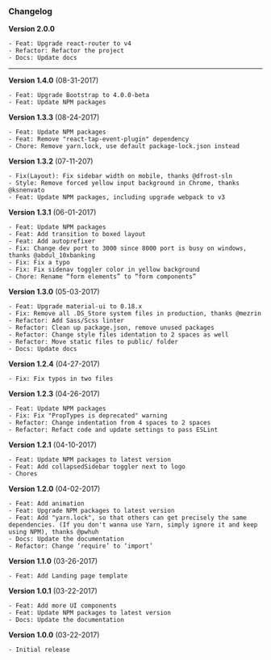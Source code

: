### Changelog

**Version 2.0.0**

    - Feat: Upgrade react-router to v4
    - Refactor: Refactor the project
    - Docs: Update docs


---


**Version 1.4.0** (08-31-2017)

    - Feat: Upgrade Bootstrap to 4.0.0-beta
    - Feat: Update NPM packages

**Version 1.3.3** (08-24-2017)

    - Feat: Update NPM packages
    - Feat: Remove "react-tap-event-plugin" dependency
    - Chore: Remove yarn.lock, use default package-lock.json instead

**Version 1.3.2** (07-11-207)

    - Fix(Layout): Fix sidebar width on mobile, thanks @dfrost-sln
    - Style: Remove forced yellow input background in Chrome, thanks @ksnenvato
    - Feat: Update NPM packages, including upgrade webpack to v3

**Version 1.3.1** (06-01-2017)

    - Feat: Update NPM packages
    - Feat: Add transition to boxed layout
    - Feat: Add autoprefixer
    - Fix: Change dev port to 3000 since 8000 port is busy on windows, thanks @abdul_10xbanking
    - Fix: Fix a typo
    - Fix: Fix sidenav toggler color in yellow background
    - Chore: Rename “form elements” to “form components”

**Version 1.3.0** (05-03-2017)

    - Feat: Upgrade material-ui to 0.18.x
    - Fix: Remove all .DS_Store system files in production, thanks @mezrin
    - Refactor: Add Sass/Scss linter
    - Refactor: Clean up package.json, remove unused packages
    - Refactor: Change style files identation to 2 spaces as well
    - Refactor: Move static files to public/ folder
    - Docs: Update docs

**Version 1.2.4** (04-27-2017)

    - Fix: Fix typos in two files

**Version 1.2.3** (04-26-2017)

    - Feat: Update NPM packages
    - Fix: Fix "PropTypes is deprecated" warning
    - Refactor: Change indentation from 4 spaces to 2 spaces 
    - Refactor: Refact code and update settings to pass ESLint

**Version 1.2.1** (04-10-2017)

    - Feat: Update NPM packages to latest version
    - Feat: Add collapsedSidebar toggler next to logo
    - Chores

**Version 1.2.0** (04-02-2017)

    - Feat: Add animation
    - Feat: Upgrade NPM packages to latest version
    - Feat: Add "yarn.lock", so that others can get precisely the same dependencies. (If you don't wanna use Yarn, simply ignore it and keep using NPM), thanks @pwhuh
    - Docs: Update the documentation
    - Refactor: Change ‘require’ to ‘import’

**Version 1.1.0** (03-26-2017)

    - Feat: Add Landing page template

**Version 1.0.1** (03-22-2017)

    - Feat: Add more UI components
    - Feat: Update NPM packages to latest version
    - Docs: Update the documentation

**Version 1.0.0** (03-22-2017)

    - Initial release
